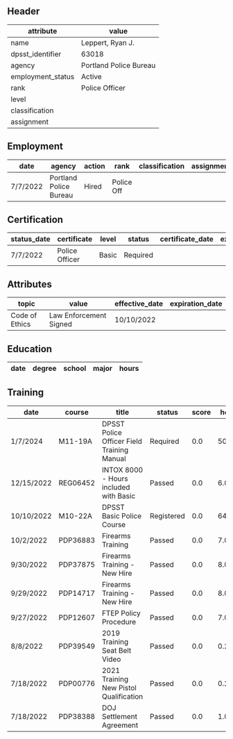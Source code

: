 ## Header
| attribute | value |
| --------- | ----- |
| name | Leppert, Ryan J. |
| dpsst_identifier | 63018 |
| agency | Portland Police Bureau |
| employment_status | Active |
| rank | Police Officer |
| level |  |
| classification |  |
| assignment |  |
## Employment
| date | agency | action | rank | classification | assignment |
| ---- | ------ | ------ | ---- | -------------- | ---------- |
| 7/7/2022 | Portland Police Bureau | Hired | Police Off |  |  |
## Certification
| status_date | certificate | level | status | certificate_date | expiration_date | probation_date |
| ----------- | ----------- | ----- | ------ | ---------------- | --------------- | -------------- |
| 7/7/2022 | Police Officer | Basic | Required |  |  | 1/7/2024 |
## Attributes
| topic | value | effective_date | expiration_date |
| ----- | ----- | -------------- | --------------- |
| Code of Ethics | Law Enforcement Signed | 10/10/2022 |  |
## Education
| date | degree | school | major | hours |
| ---- | ------ | ------ | ----- | ----- |
## Training
| date | course | title | status | score | hours |
| ---- | ------ | ----- | ------ | ----- | ----- |
| 1/7/2024 | M11-19A | DPSST Police Officer Field Training Manual | Required | 0.0 | 50.00 |
| 12/15/2022 | REG06452 | INTOX 8000 - Hours included with Basic | Passed | 0.0 | 6.00 |
| 10/10/2022 | M10-22A | DPSST Basic Police Course | Registered | 0.0 | 640.00 |
| 10/2/2022 | PDP36883 | Firearms Training | Passed | 0.0 | 7.00 |
| 9/30/2022 | PDP37875 | Firearms Training - New Hire | Passed | 0.0 | 8.00 |
| 9/29/2022 | PDP14717 | Firearms Training - New Hire | Passed | 0.0 | 8.00 |
| 9/27/2022 | PDP12607 | FTEP Policy  Procedure | Passed | 0.0 | 7.00 |
| 8/8/2022 | PDP39549 | 2019 Training Seat Belt Video | Passed | 0.0 | 0.25 |
| 7/18/2022 | PDP00776 | 2021 Training New Pistol Qualification | Passed | 0.0 | 0.25 |
| 7/18/2022 | PDP38388 | DOJ Settlement Agreement | Passed | 0.0 | 1.00 |
